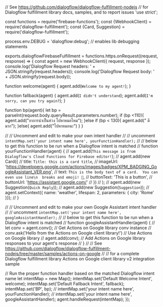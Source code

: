 // See https://github.com/dialogflow/dialogflow-fulfillment-nodejs
// for Dialogflow fulfillment library docs, samples, and to report issues
'use strict';
 
const functions = require('firebase-functions');
const {WebhookClient} = require('dialogflow-fulfillment');
const {Card, Suggestion} = require('dialogflow-fulfillment');
 
process.env.DEBUG = 'dialogflow:debug'; // enables lib debugging statements
 
exports.dialogflowFirebaseFulfillment = functions.https.onRequest((request, response) => {
  const agent = new WebhookClient({ request, response });
  console.log('Dialogflow Request headers: ' + JSON.stringify(request.headers));
  console.log('Dialogflow Request body: ' + JSON.stringify(request.body));
 
  function welcome(agent) {
    agent.add(`Welcome to my agent!`);
  }
 
  function fallback(agent) {
    agent.add(`I didn't understand`);
    agent.add(`I'm sorry, can you try again?`);
}

  function bp(agent){
    let bp = parseInt(request.body.queryResult.parameters.number);
    if (bp <110){
        agent.add("อาการน่าเป็นห่วง ไปหาหมอไหม");
    }else if (bp < 130){
        agent.add(" ดีมาก");
    }else{
        agent.add("ไปหาหมอนะ")
    }
  }

 

  // // Uncomment and edit to make your own intent handler
  // // uncomment `intentMap.set('your intent name here', yourFunctionHandler);`
  // // below to get this function to be run when a Dialogflow intent is matched
  // function yourFunctionHandler(agent) {
  //   agent.add(`This message is from Dialogflow's Cloud Functions for Firebase editor!`);
  //   agent.add(new Card({
  //       title: `Title: this is a card title`,
  //       imageUrl: 'https://developers.google.com/actions/images/badges/XPM_BADGING_GoogleAssistant_VER.png',
  //       text: `This is the body text of a card.  You can even use line\n  breaks and emoji! 💁`,
  //       buttonText: 'This is a button',
  //       buttonUrl: 'https://assistant.google.com/'
  //     })
  //   );
  //   agent.add(new Suggestion(`Quick Reply`));
  //   agent.add(new Suggestion(`Suggestion`));
  //   agent.setContext({ name: 'weather', lifespan: 2, parameters: { city: 'Rome' }});
  // }

  // // Uncomment and edit to make your own Google Assistant intent handler
  // // uncomment `intentMap.set('your intent name here', googleAssistantHandler);`
  // // below to get this function to be run when a Dialogflow intent is matched
  // function googleAssistantHandler(agent) {
  //   let conv = agent.conv(); // Get Actions on Google library conv instance
  //   conv.ask('Hello from the Actions on Google client library!') // Use Actions on Google library
  //   agent.add(conv); // Add Actions on Google library responses to your agent's response
  // }
  // // See https://github.com/dialogflow/dialogflow-fulfillment-nodejs/tree/master/samples/actions-on-google
  // // for a complete Dialogflow fulfillment library Actions on Google client library v2 integration sample

  // Run the proper function handler based on the matched Dialogflow intent name
  let intentMap = new Map();
  intentMap.set('Default Welcome Intent', welcome);
  intentMap.set('Default Fallback Intent', fallback);
  intentMap.set('BP', bp);
  // intentMap.set('your intent name here', yourFunctionHandler);
  // intentMap.set('your intent name here', googleAssistantHandler);
  agent.handleRequest(intentMap);
});
